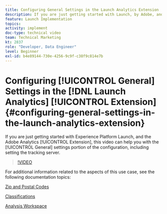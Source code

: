 ```yaml
---
title: Configuring General Settings in the Launch Analytics Extension
description: If you are just getting started with Launch, by Adobe, and the Adobe Analytics extension, this video can help you with the general settings portion of the configuration, including setting the tracking server.
feature: Launch Implementation
topics: 
activity: implement
doc-type: technical video
team: Technical Marketing
kt: 2837
role: "Developer, Data Engineer"
level: Beginner
exl-id: b4e89144-730e-4256-9c9f-c38f9c814e7b
---
```

# Configuring [!UICONTROL General] Settings in the [!DNL Launch Analytics] [!UICONTROL Extension] {#configuring-general-settings-in-the-launch-analytics-extension}

If you are just getting started with Experience Platform Launch, and the Adobe Analytics [!UICONTROL Extension], this video can help you with the [!UICONTROL General] settings portion of the configuration, including setting the tracking server.

>[!VIDEO](https://video.tv.adobe.com/v/27093/?quality=9)

For additional information related to the aspects of this use case, see the following documentation topics:

[Zip and Postal Codes](https://docs.adobe.com/help/en/analytics/components/variables/dimensions-reports/reports-zip.html)

[Classifications](https://docs.adobe.com/content/help/en/analytics/components/classifications/c-classifications.html)

[Analysis Workspace](https://docs.adobe.com/content/help/en/analytics/analyze/analysis-workspace/analysis-workspace-features.html)
